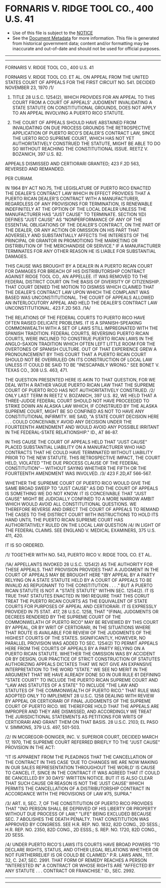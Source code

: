 ---
---

# FORNARIS V. RIDGE TOOL CO., 400 U.S. 41

* Use of this file is subject to the [NOTICE](https://github.com/publicdocs/notice/blob/master/NOTICE)
* See the [Document Metadata](../../../) for more information.
  This file is generated from historical government data; content and/or formatting may be inaccurate and out-of-date and should not be used for official purposes.

----------
----------

FORNARIS V. RIDGE TOOL CO., 400 U.S. 41

FORNARIS V. RIDGE TOOL CO. ET AL. ON APPEAL FROM THE UNITED STATES COURT OF APPEALS FOR THE FIRST CIRCUIT NO. 541.  DECIDED NOVEMBER 23, 1970  /1/

1.  TITLE 28 U.S.C. 1254(2), WHICH PROVIDES FOR AN APPEAL TO THIS COURT FROM A COURT OF APPEALS' JUDGMENT INVALIDATING A STATE STATUTE ON CONSTITUTIONAL GROUNDS, DOES NOT APPLY TO AN APPEAL INVOLVING A PUERTO RICO STATUTE.

2.  THE COURT OF APPEALS SHOULD HAVE ABSTAINED FROM INVALIDATING ON DUE PROCESS GROUNDS THE RETROSPECTIVE APPLICATION OF PUERTO RICO'S DEALER'S CONTRACT LAW, SINCE THE UERTO RICO SUPREME COURT, WHICH HAS NOT YET AUTHORITATIVELY CONSTRUED THE STATUTE, MIGHT BE ABLE TO DO SO WITHOUT REACHING THE CONSTITUTIONAL ISSUE.  REETZ V. BOZANICH, 397 U.S. 82.

APPEALS DISMISSED AND CERTIORARI GRANTED; 423 F.2D 563, REVERSED AND REMANDED.

PER CURIAM.

IN 1964 BY ACT NO.75, THE LEGISLATURE OF PUERTO RICO ENACTED THE DEALER'S CONTRACT LAW WHICH IN EFFECT PROVIDES THAT A PUERTO RICAN DEALER'S CONTRACT WITH A MANUFACTURER, REGARDLESS OF ANY PROVISIONS FOR TERMINATION, IS RENEWABLE INDEFINITELY AT THE OPTION OF THE LOCAL DEALER UNLESS THE MANUFACTURER HAS "JUST CAUSE" TO TERMINATE.  SECTION 1(D) DEFINES "JUST CAUSE" AS "NONPERFORMANCE OF ANY OF THE ESSENTIAL OBLIGATIONS OF THE DEALER'S CONTRACT, ON THE PART OF THE DEALER, OR ANY ACTION OR OMISSION ON HIS PART THAT ADVERSELY AND SUBSTANTIALLY AFFECTS THE INTERESTS OF THE PRINCIPAL OR GRANTOR IN PROMOTIONG THE MARKETING OR DISTRIBUTION OF THE MERCHANDISE OR SERVICE."  IF A MANUFACTURER TERMINATES FOR ANY OTHER REASON HE IS LIABLE FOR SUBSTANTIAL DAMAGES.

THIS CAUSE WAS BROUGHT BY A DEALER IN A PUERTO RICAN COURT FOR DAMAGES FOR BREACH OF HIS DISTRIBUTORSHIP CONTRACT AGAINST RIDGE TOOL CO., AN APPELLEE.  IT WAS REMOVED TO THE FEDERAL DISTRICT COURT ON THE BASIS OF DIVERSITY OF CITIZENSHIP.  THAT COURT DENIED THE MOTION TO DISMISS WHICH CLAIMED THAT THE DEALER'S CONTRACT LAW UPON WHICH THE COMPLAINT WAS BASED WAS UNCONSTITUTIONAL.  THE COURT OF APPEALS ALLOWED AN INTERLOCUTORY APPEAL AND HELD THE DEALER'S CONTRACT LAW UNCONSTITUTIONAL.  423 F.2D 563.  /1A/

THE RELATIONS OF THE FEDERAL COURTS TO PUERTO RICO HAVE OFTEN RAISED DELICATE PROBLEMS.  IT IS A SPANISH-SPEAKING COMMONWEALTH WITH A SET OF LAWS STILL IMPREGNATED WITH THE SPANISH TRADITION.  FEDERAL COURTS, REVERSING PUERTO RICAN COURTS, WERE INCLINED TO CONSTRUE PUERTO RICAN LAWS IN THE ANGLO-SAXON TRADITION WHICH OFTEN LEFT LITTLE ROOM FOR THE OVERTONES OF SPANISH CULTURE.  OUT OF THAT EXPERIENCE GREW A PRONOUNCEMENT BY THIS COURT THAT A PUERTO RICAN COURT SHOULD NOT BE OVERRULED ON ITS CONSTRUCTION OF LOCAL LAW UNLESS IT COULD BE SAID TO BE "INESCAPABLY WRONG."  SEE BONET V. TEXAS CO., 308 U.S. 463, 471.

THE QUESTION PRESENTED HERE IS AKIN TO THAT QUESTION, FOR WE DEAL WITH A RATHER VAGUE PUERTO RICAN LAW THAT THE SUPREME COURT OF PUERTO RICO HAS NOT AUTHORITATIVELY CONSTRUED.  /2/  ONLY LAST TERM IN REETZ V. BOZANICH, 397 U.S. 82, WE HELD THAT A THREE-JUDGE FEDERAL COURT SHOULD NOT HAVE PROCEEDED TO STRIKE DOWN AN ALASKA LAW WHICH, IF CONSTRUED BY THE ALASKA SUPREME COURT, MIGHT BE SO CONFINED AS NOT TO HAVE ANY CONSTITUTIONAL INFIRMITY.  WE SAID, "A STATE COURT DECISION HERE . . . COULD CONCEIVABLY AVOID ANY DECISION UNDER THE FOURTEENTH AMENDMENT AND WOULD AVOID ANY POSSIBLE IRRITANT IN THE FEDERAL-STATE RELATIONSHIP."  ID., AT 86-87.

IN THIS CAUSE THE COURT OF APPEALS HELD THAT "JUST CAUSE" PLACED SUBSTANTIAL LIABILITY ON A MANUFACTURER WHO HAD CONTRACTS THAT HE COULD HAVE TERMINATED WITHOUT LIABILITY PRIOR TO THE NEW STATUTE.  THIS RETROSPECTIVE IMPACT, THE COURT HELD, VIOLATED "THE DUE PROCESS CLAUSE OF THE FEDERAL CONSTITUTION"-- WITHOUT SAYING WHETHER THE FIFTH OR THE FOURTEENTH AMENDMENT WAS INVOLVED.  /3/  423 F.2D,AT 566-567.

WHETHER THE SUPREME COURT OF PUERTO RICO WOULD GIVE THE SAME BROAD SWEEP TO "JUST CAUSE" AS DID THE COURT OF APPEALS IS SOMETHING WE DO NOT KNOW.  IT IS CONCEIVABLE THAT "JUST CAUSE" MIGHT BE JUDICIALLY CONFINED TO A MORE NARROW AMBIT WHICH WOULD AVOID ALL CONSTITUTIONAL QUESTIONS.  WE THEREFORE REVERSE AND DIRECT THE COURT OF APPEALS TO REMAND THE CASES TO THE DISTRICT COURT WITH INSTRUCTIONS TO HOLD ITS HAND UNTIL THE PUERTO RICAN SUPREME COURT HAS AUTHORITATIVELY RULED ON THE LOCAL LAW QUESTION /4/  IN LIGHT OF THE FEDERAL CLAIMS.  SEE ENGLAND V. MEDICAL EXAMINERS, 375 U.S. 411, 420.

IT IS SO ORDERED.

/1/  TOGETHER WITH NO. 543, PUERTO RICO V. RIDGE TOOL CO. ET AL.

/1A/  APPELLANTS INVOKED 28 U.S.C. 1254(2) AS THE AUTHORITY FOR THESE APPEALS.  THAT PROVISION PROVIDES THAT A JUDGMENT IN THE COURT OF APPEALS MAY BE BROUGHT HERE "(BY APPEAL BY A PARTY RELYING ON A STATE STATUTE HELD BY A COURT OF APPEALS TO BE INVALID AS REPUGNANT TO THE CONSTITUTION . . . ."  BUT A PUERTO RICAN STATUTE IS NOT A "STATE STATUTE" WITHIN SEC. 1254(2).  IT IS TRUE THAT STATUTES ENACTED IN 1961 REQUIRE THAT THIS CORUT TREAT THE PUERTO RICAN COURTS AS THE EQUIVALENT OF STATE COURTS FOR PURPOSES OF APPEAL AND CERTIORARI.  IT IS EXPRESSLY PROVIDED IN 75 STAT. 417, 28 U.S.C. 1258, THAT "(FINAL JUDGMENTS OR DECREES RENDERED BY THE SUPREME COURT OF THE COMMONWELATH OF PUERTO RICO" MAY BE REVIEWED BY THIS COURT BY APPEAL, OR BY WRIT OF CERTIORARI, IN THE SITUATIONS WHERE THAT ROUTE IS AVAILABLE FOR REVIEW OF THE JUDGMENTS OF THE HIGHEST COURTS OF THE STATES.  SIGNIFICANTLY, HOWEVER, NO PARALLEL PROVISION WAS ADDED TO SEC. 1254(2) TO PERMIT APPEALS HERE FROM THE COURTS OF APPEALS BY A PARTY RELYING ON A PUERTO RICAN STATUTE.  WHETHER THE OMISSION WAS BY ACCIDENT OR BY DESIGN, OUR PRACTICE OF STRICT CONSTRUCTION OF STATUTES AUTHORIZING APPEALS DICTATES THAT WE NOT GIVE AN EXPANSIVE INTERPRETATION TO THE WORD "STATE."  WE SEE NO MERIT IN THE ARGUMENT THAT WE HAVE ALREADY DONE SO IN OUR RULE 61 DEFINING "STATE COURT" TO INCLUDE THE PUERTO RICAN SUPREME COURT AND "LAW ANS STATUTES OF A STATE" TO INCLUDE "THE LAW AND STATUTES OF THE COMMONWEALTH OF PUERTO RICO."  THAT RULE WAS ADOPTED ONLY TO IMPLEMENT 28 U.S.C. 1258 DEALING WITH REVIEW BY APPEAL OR CERTIORARI OF FINAL JUDGMENTS OF THE SUPREME COURT OF PUERTO RICO.  WE THEREFORE HOLD THAT THE APPEALS ARE IMPROPER AND THEY ARE DISMISSED, AND ACCORDINGLY WE TREAT THE JURISDICTIONAL STATEMENTS AS PETITIONS FOR WRITS OF CERTIORARI AND GRANT THEM ON THAT BASIS.  28 U.S.C. 2103; EL PASO V. SIMMONS, 379 U.S. 497, 501-503.

/2/  IN MCGREGOR-DONIGER, INC. V. SUPERIOR COURT, DECIDED MARCH 17, 1970, THE SUPREME COURT REFERRED BRIEFLY TO THE "JUST CAUSE" PROVISION IN THE ACT:

"IT IS APPARENT FROM THE PLEADINGS THAT THE CANCELLATION OF THE CONTRACT IN THIS CASE 'DUE TO CHANGES WE ARE NOW MAKING IN OUR SALES REPRESENTATION THROUGHOUT THE WORLD' IS CAUSE TO CANCEL IT, SINCE IN THE CONTRACT IT WAS AGREED THAT IT COULD BE CANCELLED BY 30 DAYS' WRITTEN NOTICE.  BUT IT IS ALSO CLEAR THAT SUCH CAUSE OR REASON IS NOT THE 'JUST CAUSE' WHICH PERMITS THE CANCELLATION OF A DISTRIBUTORSHIP CONTRACT IN ACCORDANCE WITH THE PROVISIONS OF LAW #75, SUPRA."

/3/  ART. II, SEC. 7, OF THE CONSTITUTION OF PUERTO RICO PROVIDES THAT "(NO PERSON SHALL BE DEPRIVED OF HIS LIBERTY OR PROPERTY WITHOUT DUE PROCESS OF LAW," "LIFE" BEING EXCLUDED BECAUSE SEC. 7 ABOLISHES THE DEATH PENALTY.  THAT CONSTITUTION WAS APPROVED BY CONGRESS.  SEE H.R. REP. NO. 1832, 82D CONG., 2D SESS.; H.R. REP. NO. 2350, 82D CONG., 2D ESSS.; S. REP. NO. 1720, 82D CONG., 2D SESS.

/4/  UNDER PUERTO RICO'S LAWS ITS COURTS HAVE BROAD POWERS "TO DECLARE RIGHTS, STATUS, AND OTHER LEGAL RELATIONS WHETHER OR NOT FURTHERRELIEF IS OR COULD BE CLAIMED."  P.R. LAWS ANN., TIT. 32, C. 247, SEC. 2991.  THAT FORM OF REMEDY REACHES A PERSON "INTERESTED IN" A CONTRACT OR WHOSE RIGHTS ARE "AFFECTED BY ANY STATUTE . . . CONTRACT OR FRANCHISE."  ID., SEC. 2992.


----------
----------

